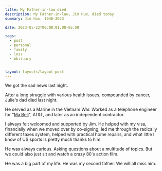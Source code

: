 ```yaml
---
title: My Father-in-law died
description: My Father-in-law, Jim Hux, died today
summary: Jim Hux. 1948-2023

date: 2023-05-22T00:00:01.00-05:00

tags:
  - post
  - personal
  - family
  - loss
  - obituary


layout: layouts/layout-post
---
```

We got the sad news last night.

After a long struggle with various health issues, compounded by cancer, Julie's dad died last night.

He served as a Marine in the Vietnam War. Worked as a telephone engineer for "<a href="https://en.wikipedia.org/wiki/Bell_System" title="Wikipedia entry for Bell Telephone Company">Ma Bell</a>", AT&T, and later as an independent contractor.

I always felt welcomed and supported by Jim. He helped with my visa, financially when we moved over by co-signing, led me through the radically different taxes system, helped with practical home repairs, and what little I know of US sports is pretty much thanks to him.

He was always curious. Asking questions about a multitude of topics. But we could also just sit and watch a crazy 80's action film.

He was a big part of my life.  He was my second father. We will all miss him.


